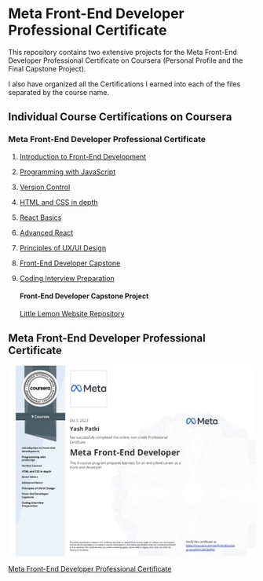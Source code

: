 # Meta Front-End Developer Professional Certificate

This repository contains two extensive projects for the Meta Front-End Developer 
Professional Certificate on Coursera (Personal Profile and the Final Capstone Project).

I also have organized all the Certifications I earned into each of the files separated by the course name.

## Individual Course Certifications on Coursera

### Meta Front-End Developer Professional Certificate

1. [Introduction to Front-End Development](https://coursera.org/share/f95724420491cca6a02823d8aec3d62f)
2. [Programming with JavaScript](https://coursera.org/share/713d49fc8b86bc8f4a3cbcb79b66edc0)
3. [Version Control](https://coursera.org/share/86d1400f64b23d2ce21f41ce378b46e3)
4. [HTML and CSS in depth](https://coursera.org/share/fc7a7125f9e852edb92cf1e7ba193184)
5. [React Basics](https://coursera.org/share/95277ef55491b9cc8d83ea8e156fa952)
6. [Advanced React](https://coursera.org/share/477bf6aae10d81637e7f9871bd612f4a)
7. [Principles of UX/UI Design](https://coursera.org/share/f226e588a176650265dbcced549d07b5)
8. [Front-End Developer Capstone](https://coursera.org/share/a8c6a90f196bcd33d9284dc39d15635b)
9. [Coding Interview Preparation](https://coursera.org/share/42c19ddf389b8e97c99e3de0a741a698)

   #### Front-End Developer Capstone Project

   [Little Lemon Website Repository](https://github.com/YashPatki02/Little-Lemon)

## Meta Front-End Developer Professional Certificate

![Meta Front-End Developer Professional Certificate](./Meta%20Front-End%20Developer%20Professional%20Certificate.jpg)


[Meta Front-End Developer Professional Certificate](https://www.coursera.org/account/accomplishments/professional-cert/65YL56C8VP8S?utm_source=link&utm_medium=certificate&utm_content=cert_image&utm_campaign=pdf_header_button&utm_product=prof)
